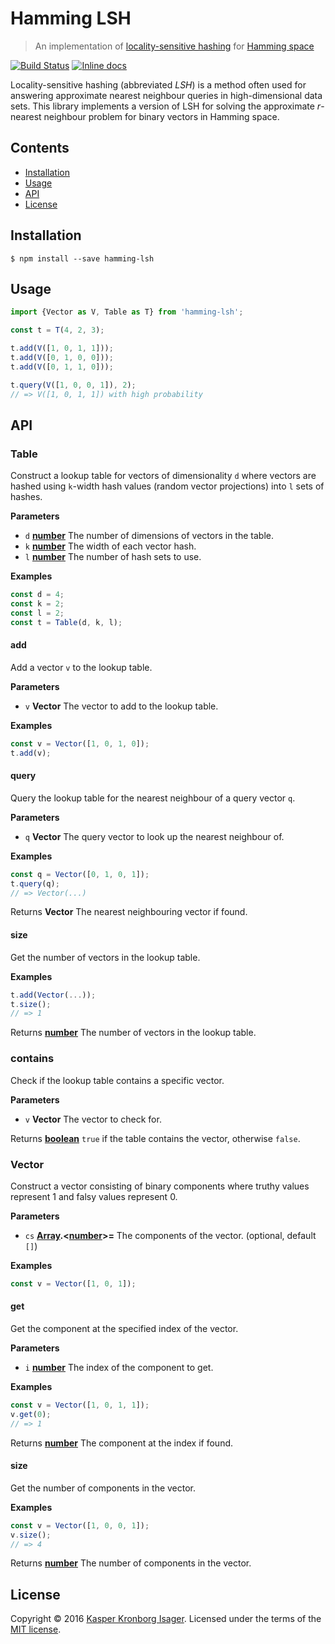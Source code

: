 # Hamming LSH

> An implementation of [locality-sensitive hashing](https://en.wikipedia.org/wiki/Locality-sensitive_hashing) for [Hamming space](https://en.wikipedia.org/wiki/Hamming_space)

[![Build Status](https://travis-ci.org/kasperisager/hamming-lsh.svg?branch=master)](https://travis-ci.org/kasperisager/hamming-lsh) [![Inline docs](http://inch-ci.org/github/kasperisager/hamming-lsh.svg?branch=master)](http://inch-ci.org/github/kasperisager/hamming-lsh)

Locality-sensitive hashing (abbreviated _LSH_) is a method often used for answering approximate nearest neighbour queries in high-dimensional data sets. This library implements a version of LSH for solving the approximate _r_-nearest neighbour problem for binary vectors in Hamming space.

## Contents

-   [Installation](#installation)
-   [Usage](#usage)
-   [API](#api)
-   [License](#license)

## Installation

```console
$ npm install --save hamming-lsh
```

## Usage

```js
import {Vector as V, Table as T} from 'hamming-lsh';

const t = T(4, 2, 3);

t.add(V([1, 0, 1, 1]));
t.add(V([0, 1, 0, 0]));
t.add(V([0, 1, 1, 0]));

t.query(V([1, 0, 0, 1]), 2);
// => V([1, 0, 1, 1]) with high probability
```

## API

### Table

Construct a lookup table for vectors of dimensionality `d` where vectors are hashed using `k`-width hash values
(random vector projections) into `l` sets of hashes.

**Parameters**

-   `d` **[number](https://developer.mozilla.org/en-US/docs/Web/JavaScript/Reference/Global_Objects/Number)** The number of dimensions of vectors in the table.
-   `k` **[number](https://developer.mozilla.org/en-US/docs/Web/JavaScript/Reference/Global_Objects/Number)** The width of each vector hash.
-   `l` **[number](https://developer.mozilla.org/en-US/docs/Web/JavaScript/Reference/Global_Objects/Number)** The number of hash sets to use.

**Examples**

```javascript
const d = 4;
const k = 2;
const l = 2;
const t = Table(d, k, l);
```

#### add

Add a vector `v` to the lookup table.

**Parameters**

-   `v` **Vector** The vector to add to the lookup table.

**Examples**

```javascript
const v = Vector([1, 0, 1, 0]);
t.add(v);
```

#### query

Query the lookup table for the nearest neighbour of a query vector `q`.

**Parameters**

-   `q` **Vector** The query vector to look up the nearest neighbour of.

**Examples**

```javascript
const q = Vector([0, 1, 0, 1]);
t.query(q);
// => Vector(...)
```

Returns **Vector** The nearest neighbouring vector if found.

#### size

Get the number of vectors in the lookup table.

**Examples**

```javascript
t.add(Vector(...));
t.size();
// => 1
```

Returns **[number](https://developer.mozilla.org/en-US/docs/Web/JavaScript/Reference/Global_Objects/Number)** The number of vectors in the lookup table.

### contains

Check if the lookup table contains a specific vector.

**Parameters**

-   `v` **Vector** The vector to check for.

Returns **[boolean](https://developer.mozilla.org/en-US/docs/Web/JavaScript/Reference/Global_Objects/Boolean)** `true` if the table contains the vector, otherwise `false`.

### Vector

Construct a vector consisting of binary components where truthy values represent 1 and falsy values represent 0.

**Parameters**

-   `cs` **[Array](https://developer.mozilla.org/en-US/docs/Web/JavaScript/Reference/Global_Objects/Array).&lt;[number](https://developer.mozilla.org/en-US/docs/Web/JavaScript/Reference/Global_Objects/Number)>=** The components of the vector. (optional, default `[]`)

**Examples**

```javascript
const v = Vector([1, 0, 1]);
```

#### get

Get the component at the specified index of the vector.

**Parameters**

-   `i` **[number](https://developer.mozilla.org/en-US/docs/Web/JavaScript/Reference/Global_Objects/Number)** The index of the component to get.

**Examples**

```javascript
const v = Vector([1, 0, 1, 1]);
v.get(0);
// => 1
```

Returns **[number](https://developer.mozilla.org/en-US/docs/Web/JavaScript/Reference/Global_Objects/Number)** The component at the index if found.

#### size

Get the number of components in the vector.

**Examples**

```javascript
const v = Vector([1, 0, 0, 1]);
v.size();
// => 4
```

Returns **[number](https://developer.mozilla.org/en-US/docs/Web/JavaScript/Reference/Global_Objects/Number)** The number of components in the vector.

## License

Copyright © 2016 [Kasper Kronborg Isager](https://github.com/kasperisager). Licensed under the terms of the [MIT license](LICENSE.md).
